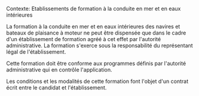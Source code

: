 Contexte: Etablissements de formation à la conduite en mer et en eaux intérieures

La formation à la conduite en mer et en eaux intérieures des navires et bateaux de plaisance à moteur ne peut être dispensée que dans le cadre d'un établissement de formation agréé à cet effet par l'autorité administrative. La formation s'exerce sous la responsabilité du représentant légal de l'établissement.

Cette formation doit être conforme aux programmes définis par l'autorité administrative qui en contrôle l'application.

Les conditions et les modalités de cette formation font l'objet d'un contrat écrit entre le candidat et l'établissement.